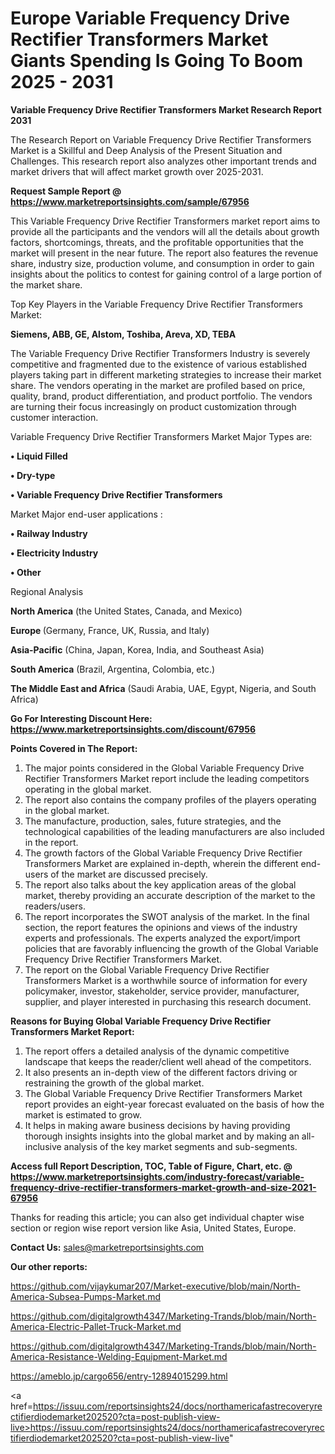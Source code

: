 # Europe Variable Frequency Drive Rectifier Transformers Market Giants Spending Is Going To Boom 2025 - 2031

<strong>Variable Frequency Drive Rectifier Transformers Market Research Report 2031</strong>

The Research Report on Variable Frequency Drive Rectifier Transformers Market is a Skillful and Deep Analysis of the Present Situation and Challenges. This research report also analyzes other important trends and market drivers that will affect market growth over 2025-2031.

<strong>Request Sample Report @ <a href=https://www.marketreportsinsights.com/sample/67956>https://www.marketreportsinsights.com/sample/67956</a></strong>

This Variable Frequency Drive Rectifier Transformers market report aims to provide all the participants and the vendors will all the details about growth factors, shortcomings, threats, and the profitable opportunities that the market will present in the near future. The report also features the revenue share, industry size, production volume, and consumption in order to gain insights about the politics to contest for gaining control of a large portion of the market share.

Top Key Players in the Variable Frequency Drive Rectifier Transformers Market:

<strong>Siemens, ABB, GE, Alstom, Toshiba, Areva, XD, TEBA</strong>

The Variable Frequency Drive Rectifier Transformers Industry is severely competitive and fragmented due to the existence of various established players taking part in different marketing strategies to increase their market share. The vendors operating in the market are profiled based on price, quality, brand, product differentiation, and product portfolio. The vendors are turning their focus increasingly on product customization through customer interaction.

Variable Frequency Drive Rectifier Transformers Market Major Types are:

<strong>• Liquid Filled

• Dry-type

• Variable Frequency Drive Rectifier Transformers</strong>

Market Major end-user applications :

<strong>• Railway Industry

• Electricity Industry

• Other</strong>

Regional Analysis

</u><strong><b>North America</b></strong> (the United States, Canada, and Mexico)

<strong><b>Europe </b></strong>(Germany, France, UK, Russia, and Italy)

<strong><b>Asia-Pacific</b></strong> (China, Japan, Korea, India, and Southeast Asia)

<strong><b>South America</b></strong> (Brazil, Argentina, Colombia, etc.)

<strong><b>The Middle East and Africa</b></strong> (Saudi Arabia, UAE, Egypt, Nigeria, and South Africa)

<strong>Go For Interesting Discount Here: <a href=https://www.marketreportsinsights.com/discount/67956>https://www.marketreportsinsights.com/discount/67956</a></strong>

<strong>Points Covered in The Report:</strong>
<ol>
  <li>The major points considered in the Global Variable Frequency Drive Rectifier Transformers Market report include the leading competitors operating in the global market.</li>
  <li>The report also contains the company profiles of the players operating in the global market.</li>
  <li>The manufacture, production, sales, future strategies, and the technological capabilities of the leading manufacturers are also included in the report.</li>
  <li>The growth factors of the Global Variable Frequency Drive Rectifier Transformers Market are explained in-depth, wherein the different end-users of the market are discussed precisely.</li>
  <li>The report also talks about the key application areas of the global market, thereby providing an accurate description of the market to the readers/users.</li>
  <li>The report incorporates the SWOT analysis of the market. In the final section, the report features the opinions and views of the industry experts and professionals. The experts analyzed the export/import policies that are favorably influencing the growth of the Global Variable Frequency Drive Rectifier Transformers Market.</li>
  <li>The report on the Global Variable Frequency Drive Rectifier Transformers Market is a worthwhile source of information for every policymaker, investor, stakeholder, service provider, manufacturer, supplier, and player interested in purchasing this research document.</li>
</ol>
<strong>Reasons for Buying Global Variable Frequency Drive Rectifier Transformers Market Report:</strong>

<ol>
  <li>The report offers a detailed analysis of the dynamic competitive landscape that keeps the reader/client well ahead of the competitors.</li>
  <li>It also presents an in-depth view of the different factors driving or restraining the growth of the global market.</li>
  <li>The Global Variable Frequency Drive Rectifier Transformers Market report provides an eight-year forecast evaluated on the basis of how the market is estimated to grow.</li>
  <li>It helps in making aware business decisions by having providing thorough insights insights into the global market and by making an all-inclusive analysis of the key market segments and sub-segments.</li>
</ol>
<strong>Access full Report Description, TOC, Table of Figure, Chart, etc. @ <a href=https://www.marketreportsinsights.com/industry-forecast/variable-frequency-drive-rectifier-transformers-market-growth-and-size-2021-67956>https://www.marketreportsinsights.com/industry-forecast/variable-frequency-drive-rectifier-transformers-market-growth-and-size-2021-67956</a></strong>


Thanks for reading this article; you can also get individual chapter wise section or region wise report version like Asia, United States, Europe.

<strong>Contact Us:</strong>
sales@marketreportsinsights.com

<strong>Our other reports:</strong>

<a href=https://github.com/vijaykumar207/Market-executive/blob/main/North-America-Subsea-Pumps-Market.md>https://github.com/vijaykumar207/Market-executive/blob/main/North-America-Subsea-Pumps-Market.md</a>

<a href=https://github.com/digitalgrowth4347/Marketing-Trands/blob/main/North-America-Electric-Pallet-Truck-Market.md>https://github.com/digitalgrowth4347/Marketing-Trands/blob/main/North-America-Electric-Pallet-Truck-Market.md</a>

<a href=https://github.com/digitalgrowth4347/Marketing-Trands/blob/main/North-America-Resistance-Welding-Equipment-Market.md>https://github.com/digitalgrowth4347/Marketing-Trands/blob/main/North-America-Resistance-Welding-Equipment-Market.md</a>

<a href=https://ameblo.jp/cargo656/entry-12894015299.html>https://ameblo.jp/cargo656/entry-12894015299.html</a>

<a href=https://issuu.com/reportsinsights24/docs/northamericafastrecoveryrectifierdiodemarket202520?cta=post-publish-view-live>https://issuu.com/reportsinsights24/docs/northamericafastrecoveryrectifierdiodemarket202520?cta=post-publish-view-live</a>"
